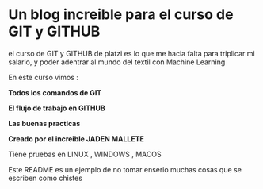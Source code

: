 
<h1>Un blog increible para el curso de GIT y GITHUB</h1>

<p>
    el curso de GIT y GITHUB de platzi es lo que me hacia falta para triplicar mi salario, y poder adentrar al mundo del textil con Machine Learning
</p>

<p>En este curso vimos :</p>
<p><b>Todos los comandos de GIT</b></p>
<p><b>El flujo de trabajo en GITHUB</b></p>
<p><b>Las buenas practicas</b></p>
<p><strong>Creado por el increible JADEN MALLETE</strong></p>
<p>Tiene pruebas en LINUX , WINDOWS , MACOS</p>


<p>Este README es un ejemplo de no tomar enserio muchas cosas que se escriben como chistes</p>